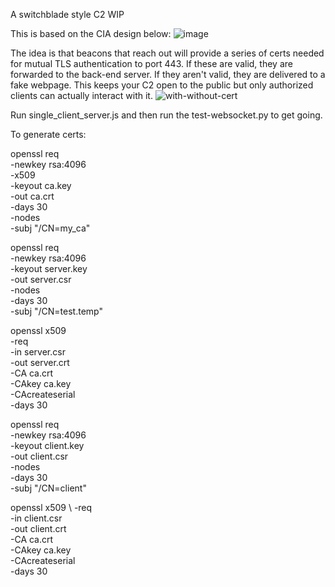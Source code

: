 A switchblade style C2 WIP

This is based on the CIA design below:
![image](https://user-images.githubusercontent.com/18468466/142744338-70845a6f-733b-4847-9432-a68a5d5e8426.png)

The idea is that beacons that reach out will provide a series of certs needed for mutual TLS authentication to port 443. If these are valid, they are forwarded to the back-end server. If they aren't valid, they are delivered to a fake webpage. This keeps your C2 open to the public but only authorized clients can actually interact with it.
![with-without-cert](https://user-images.githubusercontent.com/18468466/142713549-979c1b07-0e3f-480b-98a4-c7c6d816f513.png)

Run single_client_server.js and then run the test-websocket.py to get going.

To generate certs:

openssl req \
  -newkey rsa:4096 \
  -x509 \
  -keyout ca.key \
  -out ca.crt \
  -days 30 \
  -nodes \
  -subj "/CN=my_ca"

openssl req \
  -newkey rsa:4096 \
  -keyout server.key \
  -out server.csr \
  -nodes \
  -days 30 \
  -subj "/CN=test.temp" 

 openssl x509 \
  -req \
  -in server.csr \
  -out server.crt \
  -CA ca.crt \
  -CAkey ca.key \
  -CAcreateserial \
  -days 30 

openssl req \
  -newkey rsa:4096 \
  -keyout client.key \
  -out client.csr \
  -nodes \
  -days 30 \
  -subj "/CN=client" 

openssl x509 \ 
  -req \
  -in client.csr \
  -out client.crt \
  -CA ca.crt \
  -CAkey ca.key \
  -CAcreateserial \
  -days 30 
